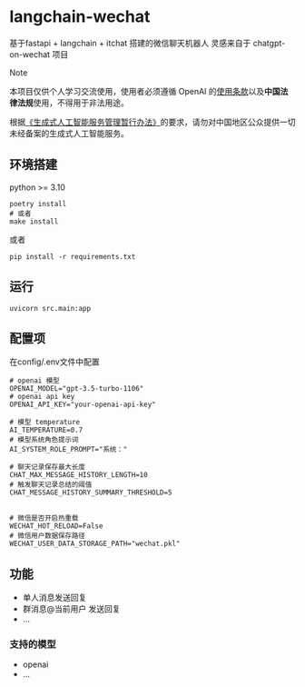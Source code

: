 # langchain-wechat

基于fastapi + langchain + itchat 搭建的微信聊天机器人
灵感来自于 chatgpt-on-wechat 项目

> [!NOTE]
> 本项目仅供个人学习交流使用，使用者必须遵循 OpenAI 的[使用条款](https://openai.com/policies/terms-of-use)以及**中国法律法规**使用，不得用于非法用途。
> 
> 根据[《生成式人工智能服务管理暂行办法》](http://www.cac.gov.cn/2023-07/13/c_1690898327029107.htm)的要求，请勿对中国地区公众提供一切未经备案的生成式人工智能服务。

## 环境搭建

python >= 3.10

```shell
poetry install
# 或者
make install
```

或者

```shell
pip install -r requirements.txt
```

## 运行

```shell
uvicorn src.main:app
```

## 配置项
在config/.env文件中配置

```shell
# openai 模型
OPENAI_MODEL="gpt-3.5-turbo-1106"
# openai api key
OPENAI_API_KEY="your-openai-api-key"

# 模型 temperature
AI_TEMPERATURE=0.7
# 模型系统角色提示词
AI_SYSTEM_ROLE_PROMPT="系统："

# 聊天记录保存最大长度
CHAT_MAX_MESSAGE_HISTORY_LENGTH=10
# 触发聊天记录总结的阈值
CHAT_MESSAGE_HISTORY_SUMMARY_THRESHOLD=5


# 微信是否开启热重载
WECHAT_HOT_RELOAD=False
# 微信用户数据保存路径
WECHAT_USER_DATA_STORAGE_PATH="wechat.pkl"
```

## 功能

- 单人消息发送回复
- 群消息@当前用户 发送回复
- ...

### 支持的模型

- openai
- ...
